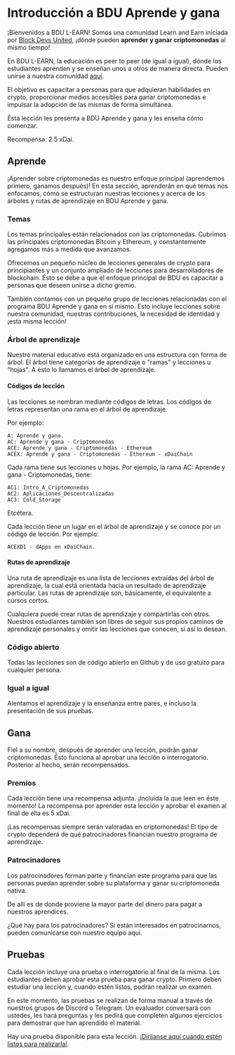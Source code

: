 # Introducción a BDU Aprende y gana

¡Bienvenidos a BDU L-EARN! Somos una comunidad Learn and Earn iniciada por [Block Devs United](https://bdu.dev), ¡dónde pueden **aprender y ganar criptomonedas** al mismo tiempo!

En BDU L-EARN, la educación es peer to peer (de igual a igual), dónde los estudiantes aprenden y se enseñan unos a otros de manera directa. Pueden unirse a nuestra comunidad [aquí](https://t.me/learn_and_earn_crypto).

El objetivo es capacitar a personas para que adquieran habilidades en crypto, proporcionar medios accesibles para ganar criptomonedas e impulsar la adopción de las mismas de forma simultánea.

Ésta lección les presenta a BDU Aprende y gana y les enseña cómo comenzar. 

Recompensa: 2.5 xDai.

## Aprende

¡Aprender sobre criptomonedas es nuestro enfoque principal (aprendemos primero, ganamos después)! En esta sección, aprenderán en qué temas nos enfocamos, cómo se estructuran nuestras lecciones y acerca de los árboles y rutas de aprendizaje en BDU Aprende y gana.

### Temas

Los temas principales están relacionados con las criptomonedas. Cubrimos las principales criptomonedas Bitcoin y Ethereum, y constantemente agregamos más a medida que avanzamos.

Ofrecemos un pequeño núcleo de lecciones generales de crypto para principiantes y un conjunto ampliado de lecciones para desarrolladores de blockchain. Ésto se debe a que el enfoque principal de BDU es capacitar a personas que deseen unirse a dicho gremio.

También contamos con un pequeño grupo de lecciones relacionadas con el programa BDU Aprende y gana en sí mismo. Esto incluye lecciones sobre nuestra comunidad, nuestras contribuciones, la necesidad de identidad y ¡esta misma lección!

### Árbol de aprendizaje

Nuestro material educativo está organizado en una estructura con forma de árbol. El árbol tiene categorías de aprendizaje o "ramas" y lecciones u "hojas". A ésto lo llamamos el árbol de aprendizaje.

#### Códigos de lección

Las lecciones se nombran mediante códigos de letras. Los códigos de letras representan una rama en el árbol de aprendizaje.

Por ejemplo:
```
A: Aprende y gana.
AC: Aprende y gana - Criptomonedas
ACE: Aprende y gana - Criptomonedas - Ethereum
ACEX: Aprende y gana - Criptomonedas - Ethereum - xDaiChain
```
Cada rama tiene sus lecciones u hojas. Por ejemplo, la rama AC: Aprende y gana - Criptomonedas, tiene:

```
AC1: Intro_A_Criptomonedas
AC2: Aplicaciones_Descentralizadas
AC3: Cold_Storage
```
Etcétera.

Cada lección tiene un lugar en el árbol de aprendizaje y se conoce por un código de lección.  Por ejemplo:
```
ACEXD1 - dApps en xDaiChain.
```

#### Rutas de aprendizaje

Una ruta de aprendizaje es una lista de lecciones extraídas del árbol de aprendizaje, la cual está orientada hacia un resultado de aprendizaje particular. Las rutas de aprendizaje son, básicamente, el equivalente a cursos cortos.

Cualquiera puede crear rutas de aprendizaje y compartirlas con otros. Nuestros estudiantes también son libres de seguir sus propios caminos de aprendizaje personales y omitir las lecciones que conocen, si así lo desean.

### Código abierto

Todas las lecciones son de código abierto en Github y de uso gratuito para cualquier persona.

### Igual a igual

Alentamos el aprendizaje y la enseñanza entre pares, e incluso la presentación de sus pruebas.

## Gana

Fiel a su nombre, después de aprender una lección, podrán ganar criptomonedas. Ésto funciona al aprobar una lección o interrogatorio. Posterior al hecho, serán recompensados.

### Premios

Cada lección tiene una recompensa adjunta.  ¡Incluida la que leen en éste momento! La recompensa por aprender esta lección y aprobar el examen al final de ella es 5 xDai.

¡Las recompensas siempre serán valoradas en criptomonedas! El tipo de crypto dependerá de qué patrocinadores financian nuestro programa de aprendizaje.

### Patrocinadores

Los patrocinadores forman parte y financian este programa para que las personas puedan aprender sobre su plataforma y ganar su criptomoneda nativa.

De allí es de donde proviene la mayor parte del dinero para pagar a nuestros aprendices.

¿Qué hay para los patrocinadores? Si están interesados en patrocinarnos, pueden comunicarse con nuestro equipo aquí.

## Pruebas

Cada lección incluye una prueba o interrogatorio al final de la misma. Los estudiantes deben aprobar esta prueba para ganar crypto. Primero deben estudiar una lección y, cuando estén listos, podrán realizar un examen.

En este momento, las pruebas se realizan de forma manual a través de nuestros grupos de Discord o Telegram. Un evaluador conversará con ustedes, les hará preguntas y les pedirá que completen algunos ejercicios para demostrar que han aprendido el material.

Hay una prueba disponible para esta lección. [¡Diríjanse aquí cuando estén listos para realizarla!](https://discord.gg/k2psXymRk3).
